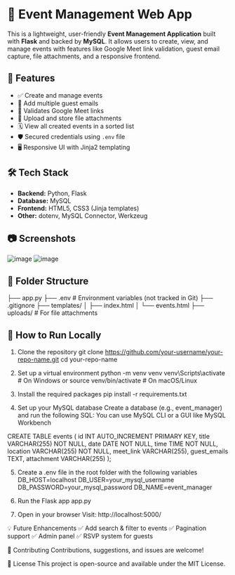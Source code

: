 # 📅 Event Management Web App

This is a lightweight, user-friendly **Event Management Application** built with **Flask** and backed by **MySQL**. It allows users to create, view, and manage events with features like Google Meet link validation, guest email capture, file attachments, and a responsive frontend.
## 🚀 Features
- ✅ Create and manage events
- 📧 Add multiple guest emails
- 🔗 Validates Google Meet links
- 📁 Upload and store file attachments
- 🗓️ View all created events in a sorted list
- 🛡️ Secured credentials using `.env` file
- 🖥️ Responsive UI with Jinja2 templating

## 🛠️ Tech Stack
- **Backend:** Python, Flask
- **Database:** MySQL
- **Frontend:** HTML5, CSS3 (Jinja templates)
- **Other:** dotenv, MySQL Connector, Werkzeug

## 📷 Screenshots
![image](https://github.com/user-attachments/assets/4e2998e4-5fe4-4098-84af-27703efb22f8)
![image](https://github.com/user-attachments/assets/3066e992-33ca-44ef-b0bc-160f5abf723b)

## 📁 Folder Structure
├── app.py ├── .env # Environment variables (not tracked in Git) ├── .gitignore 
├── templates/ │ ├── index.html │ └── events.html 
├── uploads/ # For file attachments

## 🧪 How to Run Locally
1. Clone the repository
git clone https://github.com/your-username/your-repo-name.git
cd your-repo-name

2. Set up a virtual environment
python -m venv venv
venv\Scripts\activate   # On Windows
or
source venv/bin/activate   # On macOS/Linux

3. Install the required packages
pip install -r requirements.txt

4. Set up your MySQL database
Create a database (e.g., event_manager) and run the following SQL:
You can use MySQL CLI or a GUI like MySQL Workbench

CREATE TABLE events (
  id INT AUTO_INCREMENT PRIMARY KEY,
  title VARCHAR(255) NOT NULL,
  date DATE NOT NULL,
  time TIME NOT NULL,
  location VARCHAR(255) NOT NULL,
  meet_link VARCHAR(255),
  guest_emails TEXT,
  attachment VARCHAR(255)
);

5. Create a .env file in the root folder with the following variables
DB_HOST=localhost
DB_USER=your_mysql_username
DB_PASSWORD=your_mysql_password
DB_NAME=event_manager

6. Run the Flask app
app.py

7. Open in your browser
Visit: http://localhost:5000/

💡 Future Enhancements
✅ Add search & filter to events
✅ Pagination support
✅ Admin panel
✅ RSVP system for guests

🤝 Contributing
Contributions, suggestions, and issues are welcome!

📄 License
This project is open-source and available under the MIT License.
